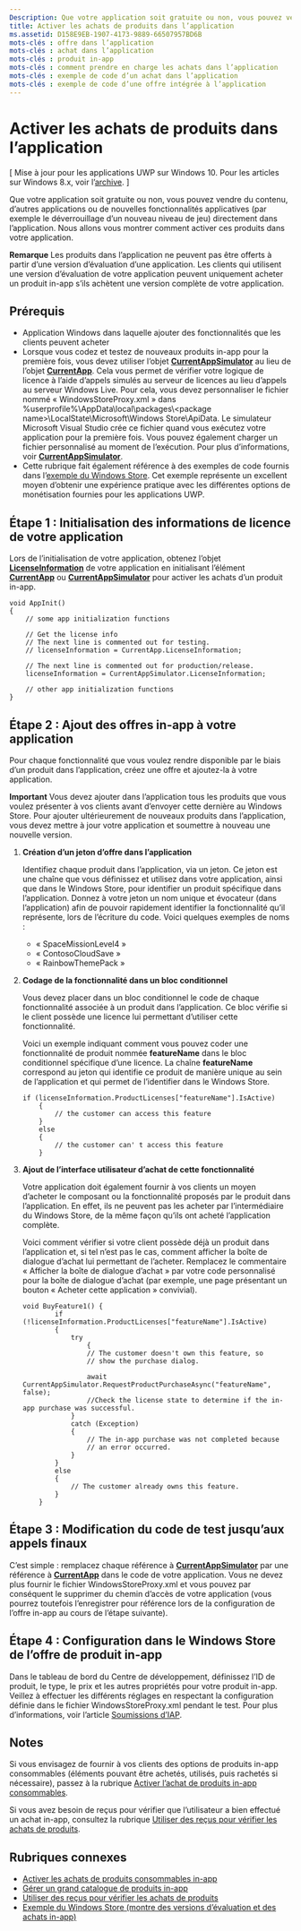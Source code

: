 ```yaml
---
Description: Que votre application soit gratuite ou non, vous pouvez vendre du contenu, d’autres applications ou de nouvelles fonctionnalités applicatives (par exemple le déverrouillage d’un nouveau niveau de jeu) directement dans l’application. Nous allons vous montrer comment activer ces produits dans votre application.
title: Activer les achats de produits dans l’application
ms.assetid: D158E9EB-1907-4173-9889-66507957BD6B
mots-clés : offre dans l’application
mots-clés : achat dans l’application
mots-clés : produit in-app
mots-clés : comment prendre en charge les achats dans l’application
mots-clés : exemple de code d’un achat dans l’application
mots-clés : exemple de code d’une offre intégrée à l’application
---
```


# Activer les achats de produits dans l’application

\[ Mise à jour pour les applications UWP sur Windows 10. Pour les articles sur Windows 8.x, voir l’[archive](http://go.microsoft.com/fwlink/p/?linkid=619132). \]

Que votre application soit gratuite ou non, vous pouvez vendre du contenu, d’autres applications ou de nouvelles fonctionnalités applicatives (par exemple le déverrouillage d’un nouveau niveau de jeu) directement dans l’application. Nous allons vous montrer comment activer ces produits dans votre application.

**Remarque** Les produits dans l’application ne peuvent pas être offerts à partir d’une version d’évaluation d’une application. Les clients qui utilisent une version d’évaluation de votre application peuvent uniquement acheter un produit in-app s’ils achètent une version complète de votre application.

## Prérequis

-   Application Windows dans laquelle ajouter des fonctionnalités que les clients peuvent acheter
-   Lorsque vous codez et testez de nouveaux produits in-app pour la première fois, vous devez utiliser l’objet [**CurrentAppSimulator**](https://msdn.microsoft.com/library/windows/apps/hh779766) au lieu de l’objet [**CurrentApp**](https://msdn.microsoft.com/library/windows/apps/hh779765). Cela vous permet de vérifier votre logique de licence à l’aide d’appels simulés au serveur de licences au lieu d’appels au serveur Windows Live. Pour cela, vous devez personnaliser le fichier nommé « WindowsStoreProxy.xml » dans %userprofile%\\AppData\\local\\packages\\&lt;package name&gt;\\LocalState\\Microsoft\\Windows Store\\ApiData. Le simulateur Microsoft Visual Studio crée ce fichier quand vous exécutez votre application pour la première fois. Vous pouvez également charger un fichier personnalisé au moment de l’exécution. Pour plus d’informations, voir [**CurrentAppSimulator**](https://msdn.microsoft.com/library/windows/apps/hh779766).
-   Cette rubrique fait également référence à des exemples de code fournis dans l’[exemple du Windows Store](http://go.microsoft.com/fwlink/p/?LinkID=627610). Cet exemple représente un excellent moyen d’obtenir une expérience pratique avec les différentes options de monétisation fournies pour les applications UWP.

## Étape 1 : Initialisation des informations de licence de votre application

Lors de l’initialisation de votre application, obtenez l’objet [**LicenseInformation**](https://msdn.microsoft.com/library/windows/apps/br225157) de votre application en initialisant l’élément [**CurrentApp**](https://msdn.microsoft.com/library/windows/apps/hh779765) ou [**CurrentAppSimulator**](https://msdn.microsoft.com/library/windows/apps/hh779766) pour activer les achats d’un produit in-app.

```CSharp
void AppInit()
{
    // some app initialization functions 

    // Get the license info
    // The next line is commented out for testing.
    // licenseInformation = CurrentApp.LicenseInformation;

    // The next line is commented out for production/release.       
    licenseInformation = CurrentAppSimulator.LicenseInformation;

    // other app initialization functions
}
```

## Étape 2 : Ajout des offres in-app à votre application

Pour chaque fonctionnalité que vous voulez rendre disponible par le biais d’un produit dans l’application, créez une offre et ajoutez-la à votre application.

**Important** Vous devez ajouter dans l’application tous les produits que vous voulez présenter à vos clients avant d’envoyer cette dernière au Windows Store. Pour ajouter ultérieurement de nouveaux produits dans l’application, vous devez mettre à jour votre application et soumettre à nouveau une nouvelle version.

1.  **Création d’un jeton d’offre dans l’application**

    Identifiez chaque produit dans l’application, via un jeton. Ce jeton est une chaîne que vous définissez et utilisez dans votre application, ainsi que dans le Windows Store, pour identifier un produit spécifique dans l’application. Donnez à votre jeton un nom unique et évocateur (dans l’application) afin de pouvoir rapidement identifier la fonctionnalité qu’il représente, lors de l’écriture du code. Voici quelques exemples de noms :

    -   « SpaceMissionLevel4 »
    -   « ContosoCloudSave »
    -   « RainbowThemePack »

2.  **Codage de la fonctionnalité dans un bloc conditionnel**

    Vous devez placer dans un bloc conditionnel le code de chaque fonctionnalité associée à un produit dans l’application. Ce bloc vérifie si le client possède une licence lui permettant d’utiliser cette fonctionnalité.

    Voici un exemple indiquant comment vous pouvez coder une fonctionnalité de produit nommée **featureName** dans le bloc conditionnel spécifique d’une licence. La chaîne **featureName** correspond au jeton qui identifie ce produit de manière unique au sein de l’application et qui permet de l’identifier dans le Windows Store.

    ```    CSharp
    if (licenseInformation.ProductLicenses["featureName"].IsActive) 
        {
            // the customer can access this feature
        } 
        else
        {
            // the customer can' t access this feature
        }
    ```

3.  **Ajout de l’interface utilisateur d’achat de cette fonctionnalité**

    Votre application doit également fournir à vos clients un moyen d’acheter le composant ou la fonctionnalité proposés par le produit dans l’application. En effet, ils ne peuvent pas les acheter par l’intermédiaire du Windows Store, de la même façon qu’ils ont acheté l’application complète.

    Voici comment vérifier si votre client possède déjà un produit dans l’application et, si tel n’est pas le cas, comment afficher la boîte de dialogue d’achat lui permettant de l’acheter. Remplacez le commentaire « Afficher la boîte de dialogue d’achat » par votre code personnalisé pour la boîte de dialogue d’achat (par exemple, une page présentant un bouton « Acheter cette application » convivial).

    ```    CSharp
    void BuyFeature1() {
            if (!licenseInformation.ProductLicenses["featureName"].IsActive)
            {
                try
                    {
                    // The customer doesn't own this feature, so 
                    // show the purchase dialog.
                                    
                    await CurrentAppSimulator.RequestProductPurchaseAsync("featureName", false);
                    //Check the license state to determine if the in-app purchase was successful.
                }
                catch (Exception)
                {
                    // The in-app purchase was not completed because 
                    // an error occurred.
                }
            } 
            else
            {
                // The customer already owns this feature.
            }
        }
    ```

## Étape 3 : Modification du code de test jusqu’aux appels finaux

C’est simple : remplacez chaque référence à [**CurrentAppSimulator**](https://msdn.microsoft.com/library/windows/apps/hh779766) par une référence à [**CurrentApp**](https://msdn.microsoft.com/library/windows/apps/hh779765) dans le code de votre application. Vous ne devez plus fournir le fichier WindowsStoreProxy.xml et vous pouvez par conséquent le supprimer du chemin d’accès de votre application (vous pourrez toutefois l’enregistrer pour référence lors de la configuration de l’offre in-app au cours de l’étape suivante).

## Étape 4 : Configuration dans le Windows Store de l’offre de produit in-app

Dans le tableau de bord du Centre de développement, définissez l’ID de produit, le type, le prix et les autres propriétés pour votre produit in-app. Veillez à effectuer les différents réglages en respectant la configuration définie dans le fichier WindowsStoreProxy.xml pendant le test. Pour plus d’informations, voir l’article [Soumissions d’IAP](https://msdn.microsoft.com/library/windows/apps/mt148551).

## Notes

Si vous envisagez de fournir à vos clients des options de produits in-app consommables (éléments pouvant être achetés, utilisés, puis rachetés si nécessaire), passez à la rubrique [Activer l’achat de produits in-app consommables](enable-consumable-in-app-product-purchases.md).

Si vous avez besoin de reçus pour vérifier que l’utilisateur a bien effectué un achat in-app, consultez la rubrique [Utiliser des reçus pour vérifier les achats de produits](use-receipts-to-verify-product-purchases.md).

## Rubriques connexes


* [Activer les achats de produits consommables in-app](enable-consumable-in-app-product-purchases.md)
* [Gérer un grand catalogue de produits in-app](manage-a-large-catalog-of-in-app-products.md)
* [Utiliser des reçus pour vérifier les achats de produits](use-receipts-to-verify-product-purchases.md)
* [Exemple du Windows Store (montre des versions d’évaluation et des achats in-app)](http://go.microsoft.com/fwlink/p/?LinkID=627610)
 

 






<!--HONumber=Mar16_HO1-->


